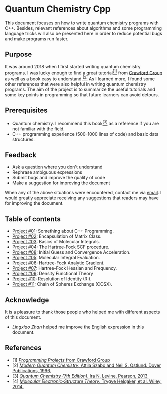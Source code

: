 # Quantum Chemistry Cpp

This document focuses on how to write quantum chemistry programs with C++. Besides, relevant references about algorithms and some programming language tricks will also be presented here in order to reduce potential bugs and make programs run faster.

## Purpose
It was around 2018 when I first started writing quantum chemistry programs. I was lucky enough to find a great tutorial[<sup>[1]</sup>](#ref1) from [Crawford Group](https://crawford.chem.vt.edu) as well as a book easy to understand.[<sup>[2]</sup>](#ref2) As I learned more, I found some other references that were also helpful in writing quantum chemistry programs. The aim of the project is to summarize the useful tutorials and some key points in programming so that future learners can avoid detours.

## Prerequisites
* Quantum chemistry. I recommend this book[<sup>[3]</sup>](#ref3) as a reference if you are not familiar with the field.
* C++ programming experience (500-1000 lines of code) and basic data structures.

## Feedback
* Ask a question where you don't understand
* Rephrase ambiguous expressions
* Submit bugs and improve the quality of code
* Make a suggestion for improving the document

When any of the above situations were encountered, contact me via [email](mailto:rudin.jiang@gmail.com). I would greatly appreciate receiving any suggestions that readers may have for improving the document.

## Table of contents
- [Project #01](./Project%2301): Something about C++ Programming.
- [Project #02](./Project%2302): Encapsulation of Matrix Class.
- [Project #03](./Project%2303): Basics of Molecular Integrals.
- [Project #04](./Project%2304): The Hartree-Fock SCF procedure.
- [Project #08](./Project%2305): Initial Guess and Convergence Acceleration.
- [Project #05](./Project%2306): Molecular Integral Evaluation.
- [Project #06](./Project%2307): Hartree-Fock Analytic Gradient.
- [Project #07](./Project%2308): Hartree-Fock Hessian and Frequency.
- [Project #09](./Project%2309): Density Functional Theory
- [Project #10](./Project%2310): Resolution of Identity (RI).
- [Project #11](./Project%2311): Chain of Spheres Exchange (COSX).
<!-- - [Project #12](./Project%2312)
- [Project #13](./Project%2313)
- [Project #14](./Project%2314)
- [Project #15](./Project%2315)
- [Project #16](./Project%2316)
- [Project #17](./Project%2317)
- [Project #18](./Project%2318)
- [Project #19](./Project%2319)
- [Project #20](./Project%2320) -->


## Acknowledge
It is a pleasure to thank those people who helped me with different aspects of this document.
- *Lingxiao Zhan* helped me improve the English expression in this document.
<!-- - *Luoyan Yu* helped me review this document. -->

## References
* <a id="ref1"></a> [1] [*Programming Projects* from Crawford Group](https://github.com/CrawfordGroup/ProgrammingProjects)
* <a id="ref2"></a> [2] [*Modern Quantum Chemistry*. Attila Szabo and Neil S. Ostlund. Dover Publications, 1996.](https://www.amazon.com/Modern-Quantum-Chemistry-Introduction-Electronic/dp/0486691861)
* <a id="ref3"></a> [3] [*Quantum Chemistry (7th Edition)*. Ira N. Levine. Pearson, 2013.](https://www.amazon.com/Quantum-Chemistry-7th-Ira-Levine/dp/0321803450)
* <a id="ref4"></a> [4] [*Molecular Electronic-Structure Theory*. Trygve Helgaker, et al. Wiley, 2014.](https://www.amazon.com/Molecular-Electronic-Structure-Theory-Trygve-Helgaker/dp/1118531477)



